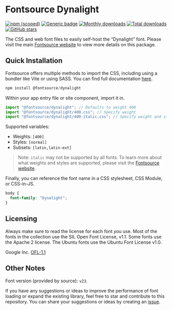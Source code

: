 # Fontsource Dynalight

[![npm (scoped)](https://img.shields.io/npm/v/@fontsource/dynalight?color=brightgreen)](https://www.npmjs.com/package/@fontsource/dynalight) [![Generic badge](https://img.shields.io/badge/fontsource-passing-brightgreen)](https://github.com/fontsource/fontsource) [![Monthly downloads](https://badgen.net/npm/dm/@fontsource/dynalight)](https://github.com/fontsource/fontsource) [![Total downloads](https://badgen.net/npm/dt/@fontsource/dynalight)](https://github.com/fontsource/fontsource) [![GitHub stars](https://img.shields.io/github/stars/fontsource/fontsource.svg?style=social&label=Star)](https://github.com/fontsource/fontsource/stargazers)

The CSS and web font files to easily self-host the “Dynalight” font. Please visit the main [Fontsource website](https://fontsource.org/fonts/dynalight) to view more details on this package.

## Quick Installation

Fontsource offers multiple methods to import the CSS, including using a bundler like Vite or using SASS. You can find full documentation [here](https://fontsource.org/docs/getting-started/introduction).

```javascript
npm install @fontsource/dynalight
```

Within your app entry file or site component, import it in.

```javascript
import "@fontsource/dynalight"; // Defaults to weight 400
import "@fontsource/dynalight/400.css"; // Specify weight
import "@fontsource/dynalight/400-italic.css"; // Specify weight and style
```

Supported variables:
- Weights: `[400]`
- Styles: `[normal]`
- Subsets: `[latin,latin-ext]`

> Note: `italic` may not be supported by all fonts. To learn more about what weights and styles are supported, please visit the [Fontsource website](https://fontsource.org/fonts/dynalight).

Finally, you can reference the font name in a CSS stylesheet, CSS Module, or CSS-in-JS.

```css
body {
  font-family: "Dynalight";
}
```

## Licensing
Always make sure to read the license for each font you use. Most of the fonts in the collection use the SIL Open Font License, v1.1. Some fonts use the Apache 2 license. The Ubuntu fonts use the Ubuntu Font License v1.0.

Google Inc.
[OFL-1.1](http://scripts.sil.org/OFL)

## Other Notes
Font version (provided by source): `v23`.

If you have any suggestions or ideas to improve the performance of font loading or expand the existing library, feel free to star and contribute to this repository. You can share your suggestions or ideas by creating an [issue](https://github.com/fontsource/fontsource/issues).